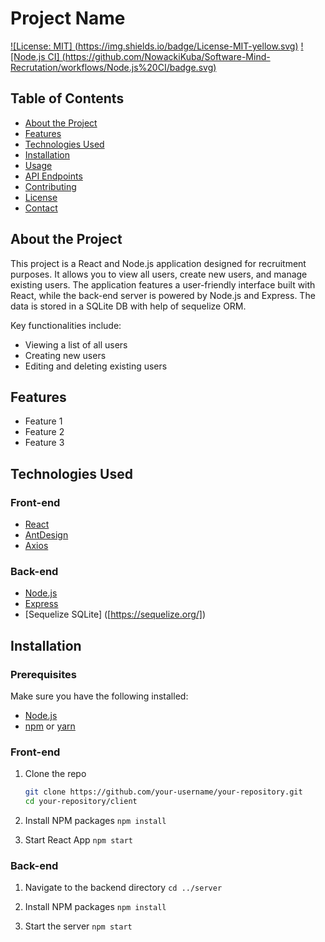 # Project Name

[![License: MIT] (https://img.shields.io/badge/License-MIT-yellow.svg)](https://opensource.org/licenses/MIT)
[![Node.js CI] (https://github.com/NowackiKuba/Software-Mind-Recrutation/workflows/Node.js%20CI/badge.svg)](https://github.com/your-username/your-repository/actions)

## Table of Contents

- [About the Project](#about-the-project)
- [Features](#features)
- [Technologies Used](#technologies-used)
- [Installation](#installation)
- [Usage](#usage)
- [API Endpoints](#api-endpoints)
- [Contributing](#contributing)
- [License](#license)
- [Contact](#contact)

## About the Project


This project is a React and Node.js application designed for recruitment purposes. It allows you to view all users, create new users, and manage existing users. The application features a user-friendly interface built with React, while the back-end server is powered by Node.js and Express. The data is stored in a SQLite DB with help of sequelize ORM.

Key functionalities include:
- Viewing a list of all users
- Creating new users
- Editing and deleting existing users

## Features

- Feature 1
- Feature 2
- Feature 3

## Technologies Used

### Front-end
- [React](https://reactjs.org/)
- [AntDesign]([https://ant.design/])
- [Axios](https://github.com/axios/axios)

### Back-end
- [Node.js](https://nodejs.org/)
- [Express](https://expressjs.com/)
- [Sequelize SQLite] ([https://sequelize.org/])

## Installation

### Prerequisites

Make sure you have the following installed:

- [Node.js](https://nodejs.org/)
- [npm](https://www.npmjs.com/) or [yarn](https://yarnpkg.com/)

### Front-end

1. Clone the repo
   ```sh
   git clone https://github.com/your-username/your-repository.git
   cd your-repository/client

2. Install NPM packages
  ``` npm install ```

3. Start React App
   ```npm start```

### Back-end

1. Navigate to the backend directory
   ```cd ../server```

2. Install NPM packages
   ```npm install```

3. Start the server
   ```npm start```
